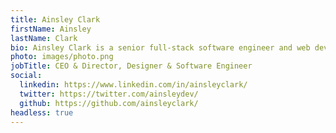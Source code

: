 ```yaml
---
title: Ainsley Clark
firstName: Ainsley
lastName: Clark
bio: Ainsley Clark is a senior full-stack software engineer and web developer. As the company's founder, he is in charge of each key stage of our website and software builds and is our clients' reliable point of contact from start to finish of every project. During his extensive experience in the industry, Ainsley has helped numerous clients enhance their brand identity and increase their ROI with his custom designed websites, as well as constructed and deployed a vast array of highly scalable, tested and maintainable software applications, including SEO tools and APIs.
photo: images/photo.png
jobTitle: CEO & Director, Designer & Software Engineer
social:
  linkedin: https://www.linkedin.com/in/ainsleyclark/
  twitter: https://twitter.com/ainsleydev/
  github: https://github.com/ainsleyclark/
headless: true
---
```

